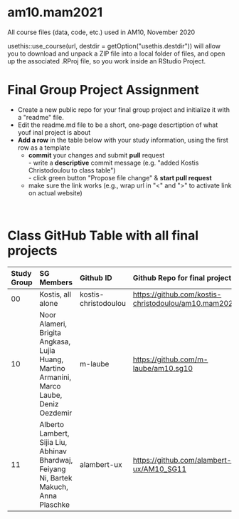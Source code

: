 # am10.mam2021

All course files (data, code, etc.) used in AM10, November 2020

usethis::use_course(url, destdir = getOption("usethis.destdir")) will allow you to download and unpack a ZIP file into a local folder of files, and open up the associated .RProj file, so you work inside an RStudio Project.

# Final Group Project Assignment

- Create a new public repo for your final group project and initialize it with a "readme" file. 
- Edit the readme.md file to be a short, one-page descrtiption of what youf inal project is about
- **Add a row** in the table below with your study information, using the first row as a template
    - **commit** your changes and submit **pull** request   
            - write a **descriptive** commit message (e.g. "added Kostis Christodoulou to class table")  
            - click green button "Propose file change" & **start pull request**
    - make sure the link works (e.g., wrap url in "<" and ">" to activate link on actual website)  
<br>

# Class GitHub Table with all final projects

| Study Group   | SG Members           |Github ID                      |Github Repo for final project        | URL address for final project       |Date Added     |  
|:--------------|:---------------------|:------------------------------------------------------|:-----------------------|:-------------------------------------|:-----------------------| 
| 00     | Kostis, all alone |kostis-christodoulou   |<https://github.com/kostis-christodoulou/am10.mam2021>        | <https://kchristodoulou.shinyapps.io/portfolio_capm_dashboard/>        |2020-10-31 |
| 10     | Noor Alameri, Brigita Angkasa, Lujia Huang, Martino Armanini, Marco Laube, Deniz Oezdemir | m-laube  |<https://github.com/m-laube/am10.sg10>        | <N/A>        |2020-11-11 |
| 11     | Alberto Lambert, Sijia Liu, Abhinav Bhardwaj, Feiyang Ni, Bartek Makuch, Anna Plaschke |alambert-ux   |<https://github.com/alambert-ux/AM10_SG11>        | <N/A>        |2020-11-10 |
